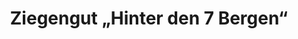 ---
title: "Ziegengut „Hinter den 7 Bergen“"
url: /moellenhagen/ziegengut-hinter-den-7-bergen/
shop: Hofladen
---